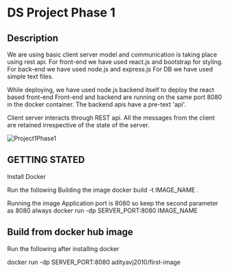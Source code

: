 # DS Project Phase 1
## Description
We are using basic client server model and communication is taking place using rest api. For front-end we have used react.js and bootstrap for styling. For back-end we have used node.js and express.js For DB we have used simple text files.

While deploying, we have used node.js backend itself to deploy the react based front-end
Front-end and backend are running on the same port 8080 in the docker container. The backend apis have a pre-text 'api'.

Client server interacts through REST api. All the messages from the client are retained irrespective of the state of the server.

![Project1Phase1](https://user-images.githubusercontent.com/17945003/134568587-9823a828-4c7e-4b0f-b9b9-9e94ebede52e.png)


## GETTING STATED
Install Docker 

Run the following
Building the image 
docker build -t IMAGE_NAME .

Running the image
Application port is 8080 so keep the second parameter as 8080 always
docker run -dp SERVER_PORT:8080 IMAGE_NAME 

## Build from docker hub image

Run the following after installing docker

docker run -dp SERVER_PORT:8080 adityavj2010/first-image 



